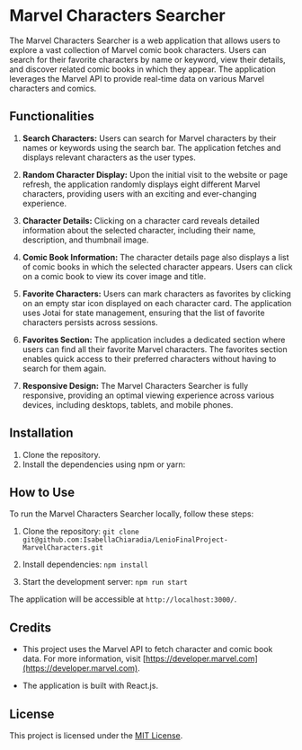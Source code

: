 # Marvel Characters Searcher

The Marvel Characters Searcher is a web application that allows users to explore a vast collection of Marvel comic book characters. Users can search for their favorite characters by name or keyword, view their details, and discover related comic books in which they appear. The application leverages the Marvel API to provide real-time data on various Marvel characters and comics.

## Functionalities

1. **Search Characters:** Users can search for Marvel characters by their names or keywords using the search bar. The application fetches and displays relevant characters as the user types.

2. **Random Character Display:** Upon the initial visit to the website or page refresh, the application randomly displays eight different Marvel characters, providing users with an exciting and ever-changing experience.

3. **Character Details:** Clicking on a character card reveals detailed information about the selected character, including their name, description, and thumbnail image.

4. **Comic Book Information:** The character details page also displays a list of comic books in which the selected character appears. Users can click on a comic book to view its cover image and title.

5. **Favorite Characters:** Users can mark characters as favorites by clicking on an empty star icon displayed on each character card. The application uses Jotai for state management, ensuring that the list of favorite characters persists across sessions.

6. **Favorites Section:** The application includes a dedicated section where users can find all their favorite Marvel characters. The favorites section enables quick access to their preferred characters without having to search for them again.

7. **Responsive Design:** The Marvel Characters Searcher is fully responsive, providing an optimal viewing experience across various devices, including desktops, tablets, and mobile phones.

## Installation

1. Clone the repository.
2. Install the dependencies using npm or yarn:


## How to Use

To run the Marvel Characters Searcher locally, follow these steps:

1. Clone the repository: `git clone git@github.com:IsabellaChiaradia/LenioFinalProject-MarvelCharacters.git`

2. Install dependencies: `npm install`

3. Start the development server: `npm run start`

The application will be accessible at `http://localhost:3000/`.

## Credits

- This project uses the Marvel API to fetch character and comic book data. For more information, visit [https://developer.marvel.com](https://developer.marvel.com).

- The application is built with React.js.

## License

This project is licensed under the [MIT License](https://opensource.org/licenses/MIT).